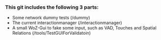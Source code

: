 ### This git includes the following 3 parts:
*  Some network dummy tests (/dummy)
*  The current interactionmanager (/interactionmanager)
*  A small WoZ-Gui to fake some input, such as VAD, Touches and Spatial Relations (/tools/TestGUIForValidatoin)

